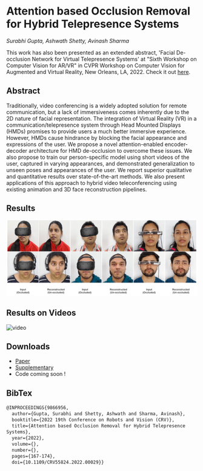 # Attention based Occlusion Removal for Hybrid Telepresence Systems
_Surabhi Gupta, Ashwath Shetty, Avinash Sharma_

This work has also been presented as an extended abstract, 'Facial De-occlusion Network for Virtual Telepresence Systems' at "Sixth Workshop on Computer Vision for AR/VR" in CVPR Workshop on Computer Vision for Augmented and Virtual
Reality, New Orleans, LA, 2022. Check it out [here](https://xr.cornell.edu/workshop/2022/papers).

## Abstract

Traditionally, video conferencing is a widely adopted solution for remote communication, but a lack of immersiveness comes inherently due to the 2D nature of facial representation. The integration of Virtual Reality (VR) in a communication/telepresence system through Head Mounted Displays (HMDs) promises to provide users a much better immersive experience. However, HMDs cause hindrance by blocking the facial appearance and expressions of the user. We propose a novel attention-enabled encoder-decoder architecture for HMD de-occlusion to overcome these issues. We also propose to train our person-specific model using short videos of the user, captured in varying appearances, and demonstrated generalization to unseen poses and appearances of the user. We report superior qualitative and quantitative results over state-of-the-art methods. We also present applications of this approach to hybrid video teleconferencing using existing animation and 3D face reconstruction pipelines.

## Results
![image](result.png)

## Results on Videos
![video](voxceleb_res.gif)

## Downloads
* [Paper](https://ieeexplore.ieee.org/abstract/document/9866956/)
* [Supplementary]()
* Code coming soon !

## BibTex
```
@INPROCEEDINGS{9866956,
  author={Gupta, Surabhi and Shetty, Ashwath and Sharma, Avinash},
  booktitle={2022 19th Conference on Robots and Vision (CRV)}, 
  title={Attention based Occlusion Removal for Hybrid Telepresence Systems}, 
  year={2022},
  volume={},
  number={},
  pages={167-174},
  doi={10.1109/CRV55824.2022.00029}}
  ```

